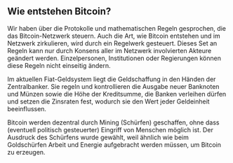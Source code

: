 ## Wie entstehen Bitcoin?

Wir haben über die Protokolle und mathematischen Regeln gesprochen, die das Bitcoin-Netzwerk steuern. Auch die Art, wie Bitcoin entstehen und im Netzwerk zirkulieren, wird durch ein Regelwerk gesteuert. Dieses Set an Regeln kann nur durch Konsens aller im Netzwerk involvierten Akteure geändert werden. Einzelpersonen, Institutionen oder Regierungen können diese Regeln nicht einseitig ändern.

Im aktuellen Fiat-Geldsystem liegt die Geldschaffung in den Händen der Zentralbanker. Sie regeln und kontrollieren die Ausgabe neuer Banknoten und Münzen sowie die Höhe der Kreditsumme, die Banken verleihen dürfen und setzen die Zinsraten fest, wodurch sie den Wert jeder Geldeinheit beeinflussen.

Bitcoin werden dezentral durch Mining (Schürfen) geschaffen, ohne dass (eventuell politisch gesteuerter) Eingriff von Menschen möglich ist. Der Ausdruck des Schürfens wurde gewählt, weil ähnlich wie beim Goldschürfen Arbeit und Energie aufgebracht werden müssen, um Bitcoin zu erzeugen.
